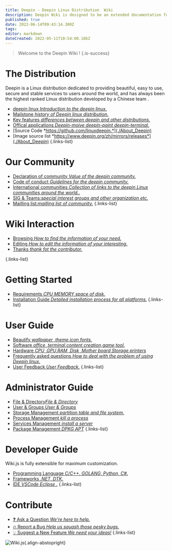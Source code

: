 ```yaml
---
title: Deepin - Deepin Linux Distribution  Wiki
description: Deepin Wiki is designed to be an extended documentation for end users and developers.
published: true
date: 2022-06-14T09:43:14.300Z
tags: 
editor: markdown
dateCreated: 2022-05-11T10:54:00.186Z
---
```


> Welcome to the Deepin Wiki !
{.is-success}

# The Distribution

Deepin is a Linux distribution dedicated to providing beautiful, easy to use, secure and stable services to users around the world, and has always been the highest ranked Linux distribution developed by a Chinese team .

- [deepin linux *Introduction to the deepin linux.*](./About_Deepin)
- [Mailstone *history of Deepin linux distribution.*](./About_Deepin)
- [Key features *differences between deepin and other distributions.*](./About_Deepin)
- [Offical applications *Deepin-moive deepin-paint deepin-terminal.*](./About_Deepin)
- [Source Code *https://github.com/linuxdeepin.*](./About_Deepin)
- [Image source list *https://www.deepin.org/zh/mirrors/releases*](./About_Deepin)
{.links-list}

# Our Community

- [Declaration of community *Value of the deepin community.*](/about_deepin/deepin_community)
- [Code of conduct *Guidelines for the deepin community.*](/about_deepin/deepin_community)
- [International communities *Collection of links to the deepin Linux communities around the world..*](/about_deepin/deepin_community)
- [SIG & Teams:*special interest groups and other organization  etc.*](/about_deepin/deepin_community)
- [Mailling list:*mailling list of community.*](/about_deepin/deepin_community)
{.links-list}

# Wiki Interaction

- [Browsing *How to find the information of your need.*](/about_deepin/deepin_wiki)
- [Editing *How to edit the information of your interesting.*](/about_deepin/edit_help)
- [Thanks *thank fot the contributor.*](/about_deepin/deepin_wiki)

{.links-list}

# Getting Started

- [Requirements *CPU MEMORY space of disk.*](/installation/installation_requirements)
- [Installation Guide *Detailed installation process for all platforms.*](/installation/native_install)
{.links-list}

# User Guide

- [Beautify *wallpaper ,theme,icon fonts.*](/system_management/personalization)
- [Software *office ,terminal,content creation,game,tool.*](/Software/Deepin_Application_Management)
- [Hardware *CPU ,GPU,RAM ,Disk ,Mother board,Storage,printers*](/hardware/Introduction_to_hardware)
- [Frequently asked questions *How to deal with the problem of using Deepin linux.*](/guide/user)
- [User Feedback *User Feedback.*](/guide/user)
{.links-list}

# Administrator Guide
- [File & Directory*File & Directory*](/system_management/file_and_directory)
- [User & Groups *User & Groups*](/system_management/user_and_group)
- [Storage Management *partition table and file system.*](/system_management/storage_management)
- [Process Management *kill a process*](/system_management/process_management)
- [Services Management *install a server*](/system_management/service_management)
- [Package Management *DPKG APT*](/system_management/package_management)
{.links-list}

# Developer Guide

Wiki.js is fully extensible for maximum customization.

- [Programming Language *C/C++, GOLANG, Python, C#.*](/guide/developer)
- [Frameworks *.NET,  DTK.*](/guide/developer)
- [IDE *VSCode  Eclipse .*](/guide/developer)
{.links-list}

# Contribute
- [:question: Ask a Question *We're here to help.*](https://github.com/linuxdeepin/developer-center)
- [:fire: Report a Bug *Help us squash those pesky bugs.*](https://github.com/linuxdeepin/developer-center)
- [:bulb: Suggest a New Feature *We need your ideas!*](https://github.com/linuxdeepin/developer-center)
{.links-list}

![Wiki.js](https://static.requarks.io/logo/wikijs-butterfly.svg){.align-abstopright}